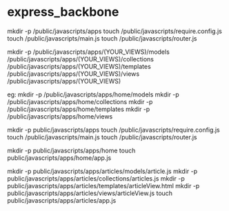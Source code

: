 # express_backbone

mkdir -p /public/javascripts/apps
touch /public/javascripts/require.config.js
touch /public/javascripts/main.js
touch /public/javascripts/router.js

mkdir -p /public/javascripts/apps/(YOUR_VIEWS)/models /public/javascripts/apps/(YOUR_VIEWS)/collections /public/javascripts/apps/(YOUR_VIEWS)/templates /public/javascripts/apps/(YOUR_VIEWS)/views /public/javascripts/apps/(YOUR_VIEWS)


eg:
mkdir -p /public/javascripts/apps/home/models 
mkdir -p /public/javascripts/apps/home/collections 
mkdir -p /public/javascripts/apps/home/templates 
mkdir -p /public/javascripts/apps/home/views

<!-- begin -->
mkdir -p public/javascripts/apps
touch /public/javascripts/require.config.js
touch /public/javascripts/main.js
touch /public/javascripts/router.js

mkdir -p public/javascripts/apps/home
touch public/javascripts/apps/home/app.js

mkdir -p public/javascripts/apps/articles/models/article.js
mkdir -p public/javascripts/apps/articles/collections/articles.js
mkdir -p public/javascripts/apps/articles/templates/articleView.html
mkdir -p public/javascripts/apps/articles/views/articleView.js
touch public/javascripts/apps/articles/app.js